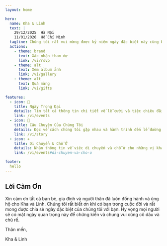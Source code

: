 ```yaml
---
layout: home

hero:
  name: Kha & Linh
  text: |
    29/12/2025  Hà Nội
    11/01/2026  Hồ Chí Minh
  tagline: Chúng tôi rất vui mừng được kỷ niệm ngày đặc biệt này cùng bạn.
  actions:
    - theme: brand
      text: Xác nhận tham dự
      link: /vi/rsvp
    - theme: alt
      text: Xem album ảnh
      link: /vi/gallery
    - theme: alt
      text: Quà mừng
      link: /vi/gifts

features:
  - icon: 🎉
    title: Ngày Trọng Đại
    details: Tìm tất cả thông tin chi tiết về lễ cưới và tiệc chiêu đãi.
    link: /vi/events
  - icon: 💖
    title: Câu Chuyện Của Chúng Tôi
    details: Đọc về cách chúng tôi gặp nhau và hành trình đến lễ đường.
    link: /vi/story
  - icon: ✈️
    title: Di Chuyển & Chỗ Ở
    details: Nhận thông tin về việc di chuyển và chỗ ở cho những vị khách ở xa của chúng tôi.
    link: /vi/events#di-chuyen-va-cho-o

footer:
  hello
---
```


## Lời Cảm Ơn

Xin cảm ơn tất cả bạn bè, gia đình và người thân đã luôn đồng hành và ủng hộ cho Kha và Linh.
Chúng tôi rất biết ơn khi có bạn trong cuộc đời và rất mong được chia sẻ ngày đặc biệt của chúng tôi với bạn.
Hy vọng mọi người sẽ có mặt ngày quan trọng này để chứng kiến và chung vui cùng cô dâu và chú rể.

Thân mến,

Kha & Linh

